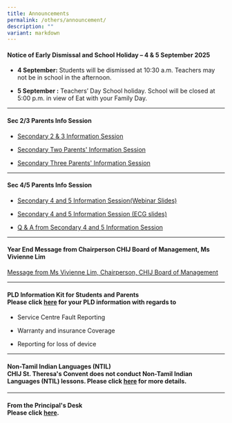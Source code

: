 ```yaml
---
title: Announcements
permalink: /others/announcement/
description: ""
variant: markdown
---
```

<h4><strong>Notice of Early Dismissal and School Holiday – 4 &amp; 5 September 2025<br></strong></h4>
<p></p>

*   **4 September:** Students will be dismissed at 10:30 a.m. Teachers may not be in school in the afternoon.
    
*   **5 September :** Teachers’ Day School holiday. School will be closed at 5:00 p.m. in view of Eat with your Family Day.
<hr>
<h4>Sec 2/3 Parents Info Session</h4>
<ul data-tight="true" class="tight">
<li>
<p></p>
<p><a href="/files/Sec_2___3_Info_Session__Main_.pdf" rel="noopener noreferrer nofollow" target="_blank">Secondary 2 &amp; 3 Information Session</a>
</p>
</li>
<li>
<p><a href="/files/Sec_2_Info_Session__YH_Address_.pdf" rel="noopener noreferrer nofollow" target="_blank">Secondary Two Parents' Information Session</a>
</p>
</li>
<li>
<p><a href="/files/Sec_3_Info_Session__YH_Address_.pdf" rel="noopener nofollow" target="_blank">Secondary Three Parents' Information Session</a>
</p>
</li>
</ul>
<hr>
<h4>Sec 4/5 Parents Info Session</h4>
<ul data-tight="true" class="tight">
<li>
<p></p>
<p><a href="/files/Sec_4_5_Info_Session_4_Apr_2025___Webinar.pdf" rel="noopener noreferrer nofollow" target="_blank">Secondary 4 and 5 Information Session(Webinar Slides)</a>
</p>
</li>
<li>
<p><a href="/files/Sec_4_5_Info_Session_Post_Sec_Pathways__ECG_.pdf" rel="noopener noreferrer nofollow" target="_blank">Secondary 4 and 5 Information Session (ECG slides)</a>
</p>
</li>
<li>
<p><a href="/files/Q_A_from_Sec_4_5_Info_Session.pdf" rel="noopener nofollow" target="_blank">Q &amp; A from Secondary 4 and 5 Information Session</a>
</p>
</li>
</ul>
<p></p>
<p></p>
<hr>
<h4><strong>Year End Message from Chairperson CHIJ Board of Management, Ms Vivienne Lim</strong></h4>
<p><a href="/files/Announcement/STC___2024_Year_Book_Chairperson_Statement__170th_Anniversary_.pdf" rel="noopener nofollow" target="_blank">Message from Ms Vivienne Lim, Chairperson, CHIJ Board of Management</a>
</p>
<hr>
<h4><strong>PLD Information Kit for Students and Parents</strong> <br>Please click&nbsp;<a href="/files/Student%20Device%20Information%20Kit_CHIJ%20STC.pdf" rel="noopener noreferrer nofollow" target="_blank">here</a>&nbsp;for your PLD information with regards to</h4>
<ul data-tight="true" class="tight">
<li>
<p>Service Centre Fault Reporting</p>
</li>
<li>
<p>Warranty and insurance Coverage</p>
</li>
<li>
<p>Reporting for loss of device</p>
</li>
</ul>
<hr>
<h4><strong>Non-Tamil Indian Languages (NTIL)</strong> <br>CHIJ St. Theresa's Convent does not conduct Non-Tamil Indian Languages (NTIL) lessons. Please click&nbsp;<a href="/others/announcement/non-tamil-indian-languages-ntil" rel="noopener noreferrer nofollow" target="_blank">here</a>&nbsp;for more details.</h4>
<hr>
<h4><strong>From the Principal's Desk</strong> <br>Please click&nbsp;<a href="/others/announcement/from-the-principals-desk" rel="noopener noreferrer nofollow" target="_blank">here</a>.</h4>
<p></p>
<p></p>